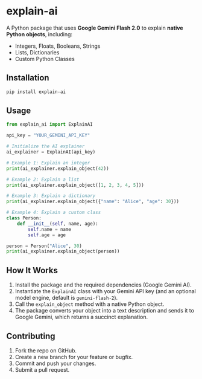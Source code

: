 # explain-ai

A Python package that uses **Google Gemini Flash 2.0** to explain **native Python objects**, including:

- Integers, Floats, Booleans, Strings
- Lists, Dictionaries
- Custom Python Classes

## Installation

```bash
pip install explain-ai
```

## Usage

```python
from explain_ai import ExplainAI

api_key = "YOUR_GEMINI_API_KEY"

# Initialize the AI explainer
ai_explainer = ExplainAI(api_key)

# Example 1: Explain an integer
print(ai_explainer.explain_object(42))

# Example 2: Explain a list
print(ai_explainer.explain_object([1, 2, 3, 4, 5]))

# Example 3: Explain a dictionary
print(ai_explainer.explain_object({"name": "Alice", "age": 30}))

# Example 4: Explain a custom class
class Person:
    def __init__(self, name, age):
        self.name = name
        self.age = age

person = Person("Alice", 30)
print(ai_explainer.explain_object(person))
```

## How It Works

1. Install the package and the required dependencies (Google Gemini AI).
2. Instantiate the `ExplainAI` class with your Gemini API key (and an optional model engine, default is `gemini-flash-2`).
3. Call the `explain_object` method with a native Python object.
4. The package converts your object into a text description and sends it to Google Gemini, which returns a succinct explanation.

## Contributing

1. Fork the repo on GitHub.
2. Create a new branch for your feature or bugfix.
3. Commit and push your changes.
4. Submit a pull request.
